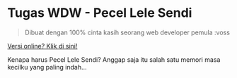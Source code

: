 # Tugas WDW - Pecel Lele Sendi
> Dibuat dengan 100% cinta kasih seorang web developer pemula :voss

[Versi online? Klik di sini!](https://bukanvalen.github.io/web-pecel)

Kenapa harus Pecel Lele Sendi? Anggap saja itu salah satu memori masa kecilku yang paling indah...
